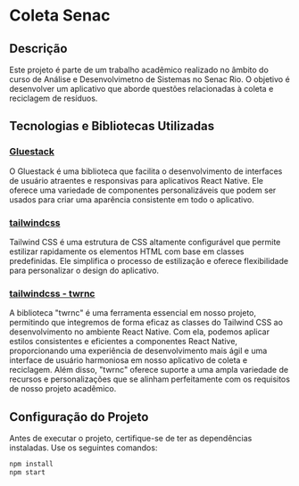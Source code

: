 # Coleta Senac

## Descrição
Este projeto é parte de um trabalho acadêmico realizado no âmbito do curso de Análise e Desenvolvimetno de Sistemas no Senac Rio. O objetivo é desenvolver um aplicativo que aborde questões relacionadas à coleta e reciclagem de resíduos.

## Tecnologias e Bibliotecas Utilizadas



### [Gluestack](https://gluestack.io/)
O Gluestack é uma biblioteca que facilita o desenvolvimento de interfaces de usuário atraentes e responsivas para aplicativos React Native. Ele oferece uma variedade de componentes personalizáveis que podem ser usados para criar uma aparência consistente em todo o aplicativo.

### [tailwindcss](https://tailwindcss.com/)
Tailwind CSS é uma estrutura de CSS altamente configurável que permite estilizar rapidamente os elementos HTML com base em classes predefinidas. Ele simplifica o processo de estilização e oferece flexibilidade para personalizar o design do aplicativo.

### [tailwindcss - twrnc](https://www.npmjs.com/package/twrnc)
A biblioteca "twrnc" é uma ferramenta essencial em nosso projeto, permitindo que integremos de forma eficaz as classes do Tailwind CSS ao desenvolvimento no ambiente React Native. Com ela, podemos aplicar estilos consistentes e eficientes a componentes React Native, proporcionando uma experiência de desenvolvimento mais ágil e uma interface de usuário harmoniosa em nosso aplicativo de coleta e reciclagem. Além disso, "twrnc" oferece suporte a uma ampla variedade de recursos e personalizações que se alinham perfeitamente com os requisitos de nosso projeto acadêmico.

## Configuração do Projeto
Antes de executar o projeto, certifique-se de ter as dependências instaladas. Use os seguintes comandos:

```bash
npm install
npm start
